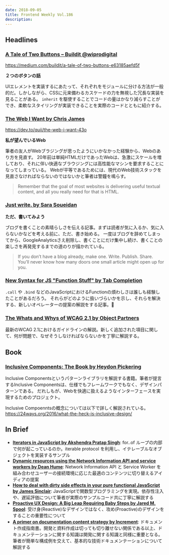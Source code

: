 ```yaml
---
date: 2018-09-05
title: Frontend Weekly Vol.186
description:
---
```


## Headlines

### [A Tale of Two Buttons – Buildit @wiprodigital](https://medium.com/buildit/a-tale-of-two-buttons-e63185aefd5f)

https://medium.com/buildit/a-tale-of-two-buttons-e63185aefd5f

**２つのボタンの話**

UIエレメントを実装するにあたって、それぞれをモジュールに分ける方法が一般的だ。しかしながら、CSSに元来備わるカスケードの力を無視した冗長な実装を見ることがある。
`inherit` を駆使することでコードの量はかなり減らすことができ、柔軟なスタイリングが実装できることを実際のコードとともに紹介する。


### [The Web I Want by Chris James](https://dev.to/quii/the-web-i-want-43o)

https://dev.to/quii/the-web-i-want-43o

**私が望んでいるWeb**

筆者の友人がWebブラジングが思ったようにいかなかった経験から、Webのあり方を見直す。
20年前は単純HTMLだけであったWebは、急激にスケールを増しており、それに伴い快適なブラウジングには高性能なマシンを要求することになってしまっている。
Webが平等であるためには、現代のWeb技術スタックを見直さなければならないのではないかと筆者は警鐘を鳴らす。

> Remember that the goal of most websites is delivering useful textual content, and all you really need for that is HTML.


### [Just write. by Sara Soueidan](https://www.sarasoueidan.com/desk/just-write/)

**ただ、書いてみよう**

ブログを書くことの素晴らしさを伝える記事。まずは読者が気に入るか、気に入らないかなどを考える前に、ただ、書き始める。
一度はブログを辞めてしまってから、GoogleAnalyticsさえ削除し、書くことにだけ集中し続け、書くことの楽しさを再発見するまでの道のりが描かれている。

> If you don’t have a blog already, make one. Write. Publish. Share. You’ll never know how many doors one small article might open up for you.


### [New Syntax for JS "Function Stuff" by Tab Completion](https://www.xanthir.com/b4vn0)

`.call` や `.bind` などのJavaScriptにおけるFunctionの煩わしさは誰しも経験したことがあるだろう。
それらがどのように扱いづらいかを示し、それらを解決する、新しいオペレーターの提案の解説をする記事。


### [The Whats and Whys of WCAG 2.1 by Object Partners](https://objectpartners.com/2018/08/09/the-whats-and-whys-of-wcag-2-1/)

最新のWCAG 2.1におけるガイドラインの解説。新しく追加された項目に関して、何が問題で、なぜそうしなければならないかを丁寧に解説する。


## Book

### [Inclusive Components: The Book by Heydon Pickering](http://book.inclusive-components.design/)

Inclusive Componentsというパターンライブラリを解説する書籍。筆者が提言するInclusive Componentsは、仕様でもフレームワークでもなく、デザインパターンである。
だれしもが、Webを快適に扱えるようなインターフェースを実現するためのプロジェクト。

Inclusive Compoenntsの概念については以下で詳しく解説されている。
https://24ways.org/2016/what-the-heck-is-inclusive-design/


## In Brief

- [**Iterators in JavaScript by Akshendra Pratap Singh**](https://dev.to/akshendra/iterators-in-javascript-3kg9): for..of ループの内部で何が起こっているのか。iterable protocol を利用し、イテレーブルなオブジェクトを実装するサンプル
- [**Dynamic resources using the Network Information API and service workers by Dean Hume**](https://deanhume.com/dynamic-resources-using-the-network-information-api-and-service-workers/): Network Information API と Service Worker を組み合わせユーザーの接続環境に応じた最適のコンテンツに切り替えるアイディアの提案
- [**How to deal with dirty side effects in your pure functional JavaScript by James Sinclair**](https://jrsinclair.com/articles/2018/how-to-deal-with-dirty-side-effects-in-your-pure-functional-javascript/): JavaScriptで関数型プログラミングを実現。依存性注入や、遅延評価について筆者が実際のサンプルコード共に丁寧に解説する
- [**Proactive UX Design: A Big Leap Requiring Baby Steps by Jared M. Spool**](https://medium.com/@jmspool/proactive-ux-design-a-big-leap-requiring-baby-steps-e131911a1609): 受け身(Reactive)なデザインではなく、攻め(Proactive)のデザインをすることの重要性について
- [**A primer on documentation content strategy by Increment**](https://increment.com/documentation/primer-on-documentation-content-strategy/): ドキュメント作成指南書。開発と資料作成は切っても切り離せない関係である以上、ドキュメンテーションに関する知識は開発に関する知識と同様に重要となる。筆者が簡単な構成例を交えて、基本的な技術ドキュメンテーションについて解説する
